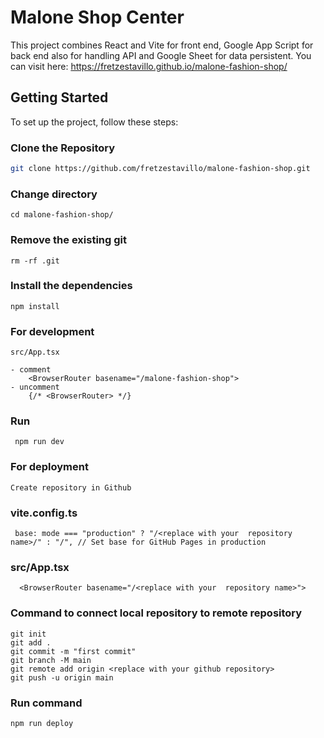 # Malone Shop Center

This project combines React and Vite for front end, Google App Script for back end also for handling API and Google Sheet for data persistent. You can visit here: https://fretzestavillo.github.io/malone-fashion-shop/

## Getting Started

To set up the project, follow these steps:

### Clone the Repository

```bash
git clone https://github.com/fretzestavillo/malone-fashion-shop.git
```

### Change directory

```
cd malone-fashion-shop/
```

### Remove the existing git

```
rm -rf .git
```

### Install the dependencies

```
npm install
```

### For development

```
src/App.tsx

- comment
    <BrowserRouter basename="/malone-fashion-shop">
- uncomment
    {/* <BrowserRouter> */}

```

### Run

```
 npm run dev
```

### For deployment

```
Create repository in Github
```

### vite.config.ts

```
 base: mode === "production" ? "/<replace with your  repository name>/" : "/", // Set base for GitHub Pages in production
```

### src/App.tsx

```
  <BrowserRouter basename="/<replace with your  repository name>">
```

### Command to connect local repository to remote repository

```
git init
git add .
git commit -m "first commit"
git branch -M main
git remote add origin <replace with your github repository>
git push -u origin main
```

### Run command

```
npm run deploy
```
